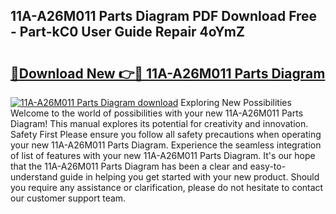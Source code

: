 ## 11A-A26M011 Parts Diagram PDF Download Free - Part-kC0 User Guide Repair 4oYmZ

# <h2><a href="http://dfp5nx.blite.top/?on=11A-A26M011+Parts+Diagram">🔗Download New 👉🔴 11A-A26M011 Parts Diagram</a></h2>

[![11A-A26M011 Parts Diagram download](https://i.imgur.com/lujVjoI.png)](http://dfp5nx.blite.top/?on=11A-A26M011+Parts+Diagram)
Exploring New Possibilities Welcome to the world of possibilities with your new 11A-A26M011 Parts Diagram! This manual explores its potential for creativity and innovation. Safety First Please ensure you follow all safety precautions when operating your new 11A-A26M011 Parts Diagram. Experience the seamless integration of list of features with your new 11A-A26M011 Parts Diagram. It's our hope that the 11A-A26M011 Parts Diagram has been a clear and easy-to-understand guide in helping you get started with your new product. Should you require any assistance or clarification, please do not hesitate to contact our customer support team.
